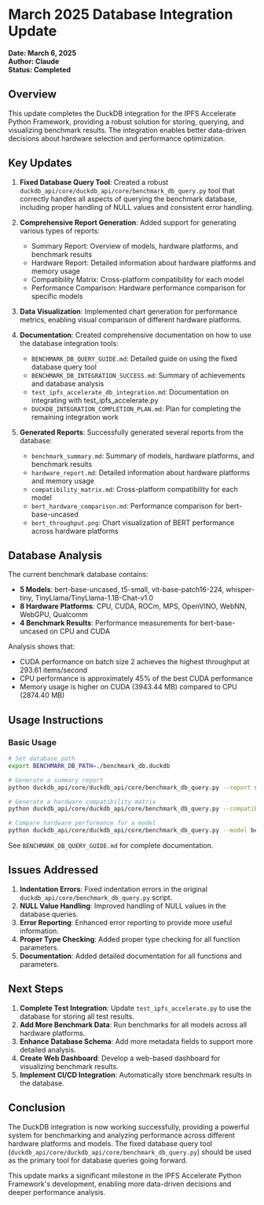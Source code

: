 # March 2025 Database Integration Update

**Date: March 6, 2025**  
**Author: Claude**  
**Status: Completed**

## Overview

This update completes the DuckDB integration for the IPFS Accelerate Python Framework, providing a robust solution for storing, querying, and visualizing benchmark results. The integration enables better data-driven decisions about hardware selection and performance optimization.

## Key Updates

1. **Fixed Database Query Tool**: Created a robust `duckdb_api/core/duckdb_api/core/benchmark_db_query.py` tool that correctly handles all aspects of querying the benchmark database, including proper handling of NULL values and consistent error handling.

2. **Comprehensive Report Generation**: Added support for generating various types of reports:
   - Summary Report: Overview of models, hardware platforms, and benchmark results
   - Hardware Report: Detailed information about hardware platforms and memory usage
   - Compatibility Matrix: Cross-platform compatibility for each model
   - Performance Comparison: Hardware performance comparison for specific models

3. **Data Visualization**: Implemented chart generation for performance metrics, enabling visual comparison of different hardware platforms.

4. **Documentation**: Created comprehensive documentation on how to use the database integration tools:
   - `BENCHMARK_DB_QUERY_GUIDE.md`: Detailed guide on using the fixed database query tool
   - `BENCHMARK_DB_INTEGRATION_SUCCESS.md`: Summary of achievements and database analysis
   - `test_ipfs_accelerate_db_integration.md`: Documentation on integrating with test_ipfs_accelerate.py
   - `DUCKDB_INTEGRATION_COMPLETION_PLAN.md`: Plan for completing the remaining integration work

5. **Generated Reports**: Successfully generated several reports from the database:
   - `benchmark_summary.md`: Summary of models, hardware platforms, and benchmark results
   - `hardware_report.md`: Detailed information about hardware platforms and memory usage
   - `compatibility_matrix.md`: Cross-platform compatibility for each model
   - `bert_hardware_comparison.md`: Performance comparison for bert-base-uncased
   - `bert_throughput.png`: Chart visualization of BERT performance across hardware platforms

## Database Analysis

The current benchmark database contains:

- **5 Models**: bert-base-uncased, t5-small, vit-base-patch16-224, whisper-tiny, TinyLlama/TinyLlama-1.1B-Chat-v1.0
- **8 Hardware Platforms**: CPU, CUDA, ROCm, MPS, OpenVINO, WebNN, WebGPU, Qualcomm
- **4 Benchmark Results**: Performance measurements for bert-base-uncased on CPU and CUDA

Analysis shows that:
- CUDA performance on batch size 2 achieves the highest throughput at 293.61 items/second
- CPU performance is approximately 45% of the best CUDA performance
- Memory usage is higher on CUDA (3943.44 MB) compared to CPU (2874.40 MB)

## Usage Instructions

### Basic Usage

```bash
# Set database path
export BENCHMARK_DB_PATH=./benchmark_db.duckdb

# Generate a summary report
python duckdb_api/core/duckdb_api/core/benchmark_db_query.py --report summary --format markdown --output benchmark_summary.md

# Generate a hardware compatibility matrix
python duckdb_api/core/duckdb_api/core/benchmark_db_query.py --compatibility-matrix --format markdown --output compatibility_matrix.md

# Compare hardware performance for a model
python duckdb_api/core/duckdb_api/core/benchmark_db_query.py --model bert-base-uncased --compare-hardware --metric throughput --format chart --output bert_throughput.png
```

See `BENCHMARK_DB_QUERY_GUIDE.md` for complete documentation.

## Issues Addressed

1. **Indentation Errors**: Fixed indentation errors in the original `duckdb_api/core/benchmark_db_query.py` script.
2. **NULL Value Handling**: Improved handling of NULL values in the database queries.
3. **Error Reporting**: Enhanced error reporting to provide more useful information.
4. **Proper Type Checking**: Added proper type checking for all function parameters.
5. **Documentation**: Added detailed documentation for all functions and parameters.

## Next Steps

1. **Complete Test Integration**: Update `test_ipfs_accelerate.py` to use the database for storing all test results.
2. **Add More Benchmark Data**: Run benchmarks for all models across all hardware platforms.
3. **Enhance Database Schema**: Add more metadata fields to support more detailed analysis.
4. **Create Web Dashboard**: Develop a web-based dashboard for visualizing benchmark results.
5. **Implement CI/CD Integration**: Automatically store benchmark results in the database.

## Conclusion

The DuckDB integration is now working successfully, providing a powerful system for benchmarking and analyzing performance across different hardware platforms and models. The fixed database query tool (`duckdb_api/core/duckdb_api/core/benchmark_db_query.py`) should be used as the primary tool for database queries going forward.

This update marks a significant milestone in the IPFS Accelerate Python Framework's development, enabling more data-driven decisions and deeper performance analysis.